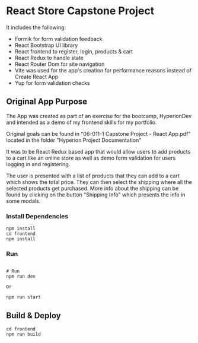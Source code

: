# React Store Capstone Project


It includes the following:

- Formik for form validation feedback
- React Bootstrap UI library
- React frontend to register, login, products & cart
- React Redux to handle state
- React Router Dom for site navigation
- Vite was used for the app's creation for performance reasons instead of Create React App
- Yup for form validation checks

## Original App Purpose

The App was created as part of an exercise for the bootcamp, HyperionDev and intended as a demo of my frontend skills for my portfolio.

Original goals can be found in "06-011-1 Capstone Project - React App.pdf" located in the folder "Hyperion Project Documentation"

It was to be React Redux based app that would allow users to add products to a cart like an online store as well as demo form validation for users logging in and registering.

The user is presented with a list of products that they can add to a cart which shows the total price. They can then select the shipping where all the selected products get purchased.
More info about the shipping can be found by clicking on the button "Shipping Info" which presents the info in some modals.


### Install Dependencies

```
npm install
cd frontend
npm install
```

### Run

```

# Run
npm run dev

Or

npm run start
```

## Build & Deploy

```
cd frontend
npm run build
```